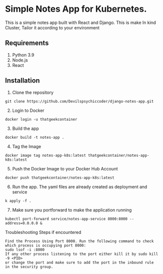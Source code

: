 # Simple Notes App for Kubernetes.
This is a simple notes app built with React and Django. This is make In kind Cluster, Tailor it according to your environment

## Requirements
1. Python 3.9
2. Node.js
3. React

## Installation
1. Clone the repository
```
git clone https://github.com/Devilspsychiccoder/django-notes-app.git
```
2. Login to Docker
```
docker login -u thatgeekcontainer
```
3. Build the app
```
docker build -t notes-app .
```
4. Tag the Image
```
docker image tag notes-app-k8s:latest thatgeekcontainer/notes-app-k8s:latest
```
5. Push the Docker Image to your Docker Hub Account
```
docker push thatgeekcontainer/notes-app-k8s:latest
```
6. Run the app. The yaml files are already created as deployment and service
```
k apply -f .
```
7. Make sure you portforward to make the application running
```
kubectl port-forward service/notes-app-service 8000:8000 --address=0.0.0.0 &
```
Troubleshooting Steps if encountered
```
Find the Process Using Port 8000. Run the following command to check which process is occupying port 8000:
sudo lsof -i :8000
If any other process listening to the port either kill it by sudo kill -9 <PID>
or change the port and make sure to add the port in the inbound rule in the security group.
